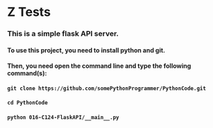 # Z Tests

### This is a simple flask API server.

#### To use this project, you need to install python and git.
#### Then, you need open the command line and type the following command(s):
#### `git clone https://github.com/somePythonProgrammer/PythonCode.git`
#### `cd PythonCode`
#### `python 016-C124-FlaskAPI/__main__.py`
